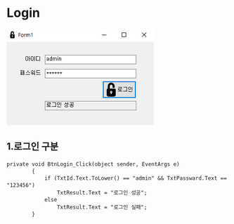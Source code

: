 # Login

<kbd>![Login](/Capture/WinForm/로그인.PNG "로그인")</kbd>

## 1.로그인 구분
```
private void BtnLogin_Click(object sender, EventArgs e)
        {
            if (TxtId.Text.ToLower() == "admin" && TxtPassward.Text == "123456")
                TxtResult.Text = "로그인 성공";
            else
                TxtResult.Text = "로그인 실패";
        }
```
